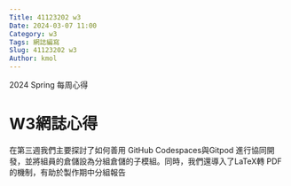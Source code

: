 ```yaml
---
Title: 41123202 w3
Date: 2024-03-07 11:00
Category: w3
Tags: 網誌編寫
Slug: 41123202 w3
Author: kmol
---
```


2024 Spring 每周心得

<!-- PELICAN_END_SUMMARY -->

# W3網誌心得
在第三週我們主要探討了如何善用 GitHub Codespaces與Gitpod 進行協同開發，並將組員的倉儲設為分組倉儲的子模組。同時，我們還導入了LaTeX轉 PDF 的機制，有助於製作期中分組報告